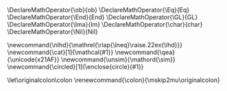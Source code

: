 \DeclareMathOperator{\ob}{ob}
\DeclareMathOperator{\Eq}{Eq}
\DeclareMathOperator{\End}{End}
\DeclareMathOperator{\GL}{GL}
\DeclareMathOperator{\Ima}{Im}
\DeclareMathOperator{\char}{char}
\DeclareMathOperator{\Nil}{Nil}

\newcommand{\nlhd}{\mathrel{\rlap{\lneq}\raise.22ex{\lhd}}}
\newcommand{\cat}[1]{\mathcal{#1}}
\newcommand{\qea}{\unicode{x21AF}}
\newcommand{\unsim}{\mathord{\sim}}
\newcommand{\circled}[1]{\enclose{circle}{#1}}

\let\originalcolon\colon
\renewcommand{\colon}{\mskip2mu\originalcolon}